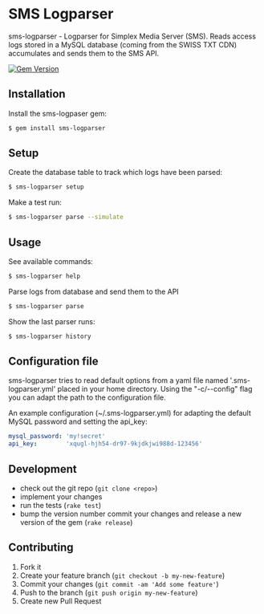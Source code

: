 # SMS Logparser

sms-logparser - Logparser for Simplex Media Server (SMS). Reads access logs stored in a MySQL database (coming from the SWISS TXT CDN) accumulates and sends them to the SMS API.

[![Gem Version](https://badge.fury.io/rb/sms-logparser.png)](http://badge.fury.io/rb/sms-logparser)

## Installation

Install the sms-logpaser gem:

```bash
$ gem install sms-logparser
```

## Setup

Create the database table to track which logs have been parsed:

```bash
$ sms-logparser setup
```

Make a test run:

```bash
$ sms-logparser parse --simulate
```

## Usage

See available commands:

```bash
$ sms-logparser help
```

Parse logs from database and send them to the API

```bash
$ sms-logparser parse
```

Show the last parser runs:

```bash
$ sms-logparser history
```

## Configuration file

sms-logparser tries to read default options from a yaml file named '.sms-logparser.yml' placed in your home directory. Using the "-c/--config" flag you can adapt the path to the configuration file.

An example configuration (~/.sms-logparser.yml) for adapting the default MySQL password and setting the api_key:

```yaml
mysql_password: 'my!secret'
api_key:        'xqugl-hjh54-dr97-9kjdkjwi988d-123456'
```

## Development

  - check out the git repo (`git clone <repo>`)
  - implement your changes
  - run the tests (`rake test`)
  - bump the version number commit your changes and release a new version of the gem (`rake release`)

## Contributing

1. Fork it
2. Create your feature branch (`git checkout -b my-new-feature`)
3. Commit your changes (`git commit -am 'Add some feature'`)
4. Push to the branch (`git push origin my-new-feature`)
5. Create new Pull Request
